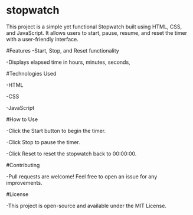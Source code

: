 # stopwatch
This project is a simple yet functional Stopwatch built using HTML, CSS, and JavaScript. It allows users to start, pause, resume, and reset the timer with a user-friendly interface.

#Features
-Start, Stop, and Reset functionality

-Displays elapsed time in hours, minutes, seconds,


#Technologies Used

-HTML

-CSS

-JavaScript

#How to Use

-Click the Start button to begin the timer.

-Click Stop to pause the timer.

-Click Reset to reset the stopwatch back to 00:00:00.

#Contributing

-Pull requests are welcome! Feel free to open an issue for any improvements.

#License

-This project is open-source and available under the MIT License.





